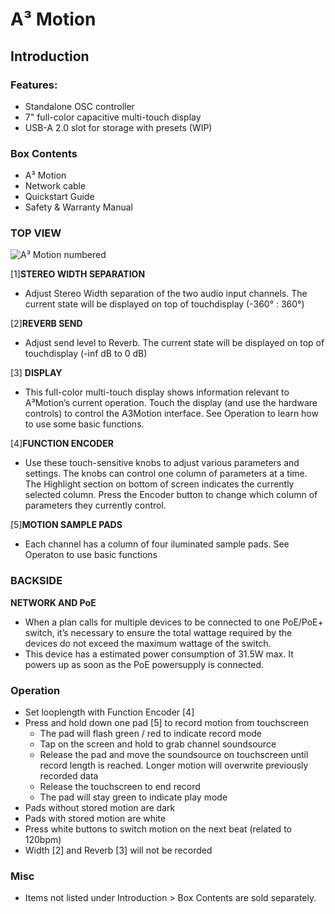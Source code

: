 # A³ Motion

## Introduction

### Features:
- Standalone OSC controller
- 7" full-color capacitive multi-touch display
- USB-A 2.0 slot for storage with presets (WIP)

### Box Contents
- A³ Motion
- Network cable
- Quickstart Guide
- Safety & Warranty Manual

### TOP VIEW
![A³ Motion numbered](https://doc.a3-audio.com/static/user/a3_systen_symbol_moc_numbered.png)

[1]**STEREO WIDTH SEPARATION**
- Adjust Stereo Width separation of the two audio input channels. The current state will be displayed on top of touchdisplay (-360° : 360°)

[2]**REVERB SEND**
- Adjust send level to Reverb. The current state will be displayed on top of touchdisplay (-inf dB to 0 dB)

[3] **DISPLAY**
- This full-color multi-touch display shows information relevant to A³Motion’s current operation. Touch the display (and use the hardware controls) to control the A3Motion interface. See Operation to learn how to use some basic functions.

[4]**FUNCTION ENCODER**
- Use these touch-sensitive knobs to adjust various parameters and settings. The knobs can control one column of parameters at a time. The Highlight section on bottom of screen indicates the currently selected column. Press the Encoder button to change which column of parameters they currently control.

[5]**MOTION SAMPLE PADS**
- Each channel has a column of four iluminated sample pads. See Operaton to use basic functions

### BACKSIDE
**NETWORK AND PoE**
- When a plan calls for multiple devices to be connected to one PoE/PoE+ switch, it’s necessary to ensure the total wattage required by the devices do not exceed the maximum wattage of the switch.
- This device has a  estimated power consumption of 31.5W max. It powers up as soon as the PoE powersupply is connected.

### Operation
- Set looplength with Function Encoder [4]
- Press and hold down one pad [5] to record motion from touchscreen 
	- The pad will flash green / red to indicate record mode
	- Tap on the screen and hold to grab channel soundsource
	- Release the pad and move the soundsource on touchscreen until record length is reached. Longer motion will overwrite previously recorded data
	- Release the touchscreen to end record
	- The pad will stay green to indicate play mode
- Pads without stored motion are dark
- Pads with stored motion are white
- Press white buttons to switch motion on the next beat (related to 120bpm)
- Width [2] and Reverb [3] will not be recorded

### Misc
- Items not listed under Introduction > Box Contents are sold separately.